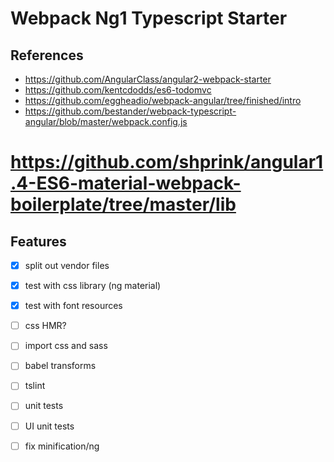 # Webpack Ng1 Typescript Starter

## References

* https://github.com/AngularClass/angular2-webpack-starter
* https://github.com/kentcdodds/es6-todomvc
* https://github.com/eggheadio/webpack-angular/tree/finished/intro
* https://github.com/bestander/webpack-typescript-angular/blob/master/webpack.config.js
# https://github.com/shprink/angular1.4-ES6-material-webpack-boilerplate/tree/master/lib

## Features
- [x] split out vendor files
- [x] test with css library (ng material)
- [x] test with font resources
- [ ] css HMR?
- [ ] import css and sass
- [ ] babel transforms
- [ ] tslint
- [ ] unit tests
- [ ] UI unit tests
- [ ] fix minification/ng

